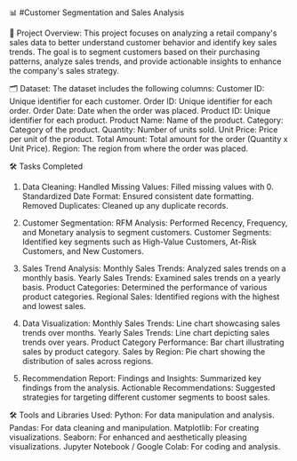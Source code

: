 📊 #Customer Segmentation and Sales Analysis

🌟 Project Overview:
This project focuses on analyzing a retail company's sales data to better understand customer behavior and identify key sales trends. The goal is to segment customers based on their purchasing patterns, analyze sales trends, and provide actionable insights to enhance the company's sales strategy.

🗂️ Dataset:
The dataset includes the following columns:
Customer ID: Unique identifier for each customer.
Order ID: Unique identifier for each order.
Order Date: Date when the order was placed.
Product ID: Unique identifier for each product.
Product Name: Name of the product.
Category: Category of the product.
Quantity: Number of units sold.
Unit Price: Price per unit of the product.
Total Amount: Total amount for the order (Quantity x Unit Price).
Region: The region from where the order was placed.

🛠️ Tasks Completed
1. Data Cleaning:
Handled Missing Values: Filled missing values with 0.
Standardized Date Format: Ensured consistent date formatting.
Removed Duplicates: Cleaned up any duplicate records.

3. Customer Segmentation:
RFM Analysis: Performed Recency, Frequency, and Monetary analysis to segment customers.
Customer Segments: Identified key segments such as High-Value Customers, At-Risk Customers, and New Customers.

5. Sales Trend Analysis:
Monthly Sales Trends: Analyzed sales trends on a monthly basis.
Yearly Sales Trends: Examined sales trends on a yearly basis.
Product Categories: Determined the performance of various product categories.
Regional Sales: Identified regions with the highest and lowest sales.

7. Data Visualization:
Monthly Sales Trends: Line chart showcasing sales trends over months.
Yearly Sales Trends: Line chart depicting sales trends over years.
Product Category Performance: Bar chart illustrating sales by product category.
Sales by Region: Pie chart showing the distribution of sales across regions.

8. Recommendation Report:
Findings and Insights: Summarized key findings from the analysis.
Actionable Recommendations: Suggested strategies for targeting different customer segments to boost sales.

🛠️ Tools and Libraries Used:
Python: For data manipulation and analysis.
Pandas: For data cleaning and manipulation.
Matplotlib: For creating visualizations.
Seaborn: For enhanced and aesthetically pleasing visualizations.
Jupyter Notebook / Google Colab: For coding and analysis.
